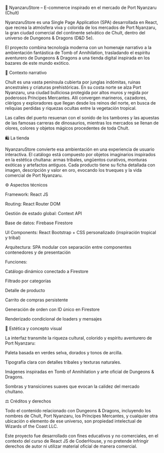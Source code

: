 🐊 NyanzaruStore – E-commerce inspirado en el mercado de Port Nyanzaru (Chult)

NyanzaruStore es una Single Page Application (SPA) desarrollada en React, que recrea la atmósfera viva y colorida de los mercados de Port Nyanzaru, la gran ciudad comercial del continente selvático de Chult, dentro del universo de Dungeons & Dragons (D&D 5e).

El proyecto combina tecnología moderna con un homenaje narrativo a la ambientación fantástica de Tomb of Annihilation, trasladando el espíritu aventurero de Dungeons & Dragons a una tienda digital inspirada en los bazares de este mundo exótico.

🌴 Contexto narrativo

Chult es una vasta península cubierta por junglas indómitas, ruinas ancestrales y criaturas prehistóricas.
En su costa norte se alza Port Nyanzaru, una ciudad bulliciosa protegida por altos muros y regida por poderosos Príncipes Mercantes. Allí convergen marineros, cazadores, clérigos y exploradores que llegan desde los reinos del norte, en busca de reliquias perdidas y riquezas ocultas entre la vegetación tropical.

Las calles del puerto resuenan con el sonido de los tambores y las apuestas de las famosas carreras de dinosaurios, mientras los mercados se llenan de olores, colores y objetos mágicos procedentes de toda Chult.

🛍️ La tienda

NyanzaruStore convierte esa ambientación en una experiencia de usuario interactiva.
El catálogo está compuesto por objetos imaginarios inspirados en la estética chultana: armas tribales, ungüentos curativos, monturas exóticas y artefactos antiguos.
Cada producto tiene su ficha detallada con imagen, descripción y valor en oro, evocando los trueques y la vida comercial de Port Nyanzaru.

⚙️ Aspectos técnicos

Framework: React JS

Routing: React Router DOM

Gestión de estado global: Context API

Base de datos: Firebase Firestore

UI Components: React Bootstrap + CSS personalizado (inspiración tropical y tribal)

Arquitectura: SPA modular con separación entre componentes contenedores y de presentación

Funciones:

Catálogo dinámico conectado a Firestore

Filtrado por categorías

Detalle de producto

Carrito de compras persistente

Generación de orden con ID único en Firestore

Renderizado condicional de loaders y mensajes

🎨 Estética y concepto visual

La interfaz transmite la riqueza cultural, colorido y espíritu aventurero de Port Nyanzaru:

Paleta basada en verdes selva, dorados y tonos de arcilla.

Tipografía clara con detalles tribales y texturas naturales.

Imágenes inspiradas en Tomb of Annihilation y arte oficial de Dungeons & Dragons.

Sombras y transiciones suaves que evocan la calidez del mercado chultano.

⚖️ Créditos y derechos

Todo el contenido relacionado con Dungeons & Dragons, incluyendo los nombres de Chult, Port Nyanzaru, los Príncipes Mercantes, y cualquier otra ubicación o elemento de ese universo, son propiedad intelectual de Wizards of the Coast LLC.

Este proyecto fue desarrollado con fines educativos y no comerciales, en el contexto del curso de React JS de CoderHouse, y no pretende infringir derechos de autor ni utilizar material oficial de manera comercial.